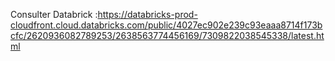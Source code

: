 Consulter Databrick :https://databricks-prod-cloudfront.cloud.databricks.com/public/4027ec902e239c93eaaa8714f173bcfc/2620936082789253/2638563774456169/7309822038545338/latest.html
